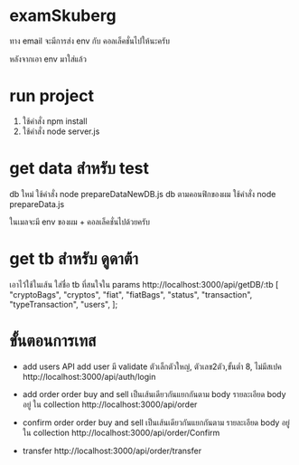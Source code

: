 # examSkuberg

ทาง email จะมีการส่ง env กับ คอลเล็คชั่นไปให้นะครับ

หลังจากเอา env มาใส่แล้ว

# run project

1. ใช้คำสั่ง npm install
2. ใช้คำสั่ง node server.js

# get data สำหรับ test

db ใหม่
ใช้คำสั่ง node prepareDataNewDB.js
db ตามคอนฟิกของผม
ใช้คำสั่ง node prepareData.js

ในเมลจะมี env ของผม + คอลเล็คชั่นไปด้วยครับ

# get tb สำหรับ ดูดาต้า

เอาไว้ใช้ในเส้น ใส่ชื่อ tb ที่สนใจใน params
http://localhost:3000/api/getDB/:tb
[
"cryptoBags",
"cryptos",
"fiat",
"fiatBags",
"status",
"transaction",
"typeTransaction",
"users",
];

# ขั้นตอนการเทส

- add users
  API add user
  มี validate ตัวเล็กตัวใหญ่, ตัวเลข2ตัว,ขั้นต่ำ 8, ไม่มีสเปค
  http://localhost:3000/api/auth/login

- add order
  order buy and sell เป็นเส้นเดียวกันแยกกันตาม body
  รายละเอียด body อยู่ ใน collection
  http://localhost:3000/api/order

- confirm order
  order buy and sell เป็นเส้นเดียวกันแยกกันตาม
  รายละเอียด body อยู่ ใน collection
  http://localhost:3000/api/order/Confirm
- transfer
  http://localhost:3000/api/order/transfer
